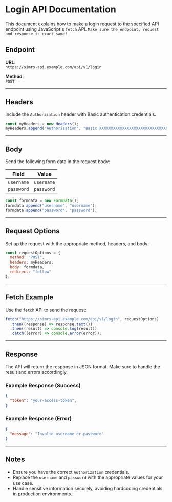 
# Login API Documentation

This document explains how to make a login request to the specified API endpoint using JavaScript's `fetch` API. 
`Make sure the endpoint, request and response is exact same!`

## Endpoint

**URL**:  
`https://simrs-api.example.com/api/v1/login`

**Method**:  
`POST`

---

## Headers

Include the `Authorization` header with Basic authentication credentials.

```javascript
const myHeaders = new Headers();
myHeaders.append("Authorization", "Basic XXXXXXXXXXXXXXXXXXXXXXXXXXXXXX");
```

---

## Body

Send the following form data in the request body:

| Field     | Value               |
|-----------|---------------------|
| `username`| `username`    |
| `password`| `password`         |

```javascript
const formdata = new FormData();
formdata.append("username", "username");
formdata.append("password", "password");
```

---

## Request Options

Set up the request with the appropriate method, headers, and body:

```javascript
const requestOptions = {
  method: "POST",
  headers: myHeaders,
  body: formdata,
  redirect: "follow"
};
```

---

## Fetch Example

Use the `fetch` API to send the request:

```javascript
fetch("https://simrs-api.example.com/api/v1/login", requestOptions)
  .then((response) => response.text())
  .then((result) => console.log(result))
  .catch((error) => console.error(error));
```

---

## Response

The API will return the response in JSON format. Make sure to handle the result and errors accordingly.

### Example Response (Success)
```json
{
  "token": "your-access-token",
}
```

### Example Response (Error)
```json
{
  "message": "Invalid username or password"
}
```

---

## Notes
- Ensure you have the correct `Authorization` credentials.
- Replace the `username` and `password` with the appropriate values for your use case.
- Handle sensitive information securely, avoiding hardcoding credentials in production environments.
